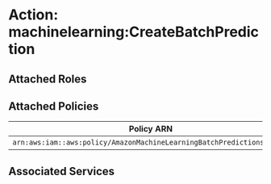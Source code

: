 # Action: machinelearning:CreateBatchPrediction

## Attached Roles

## Attached Policies

| Policy ARN | Policy Name |
|------------|-------------|
| `arn:aws:iam::aws:policy/AmazonMachineLearningBatchPredictionsAccess` | [AmazonMachineLearningBatchPredictionsAccess](../policies.md#amazonmachinelearningbatchpredictionsaccess) |

## Associated Services

